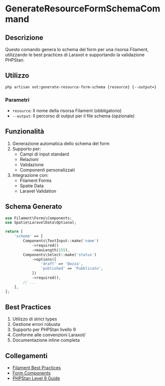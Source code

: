 # GenerateResourceFormSchemaCommand

## Descrizione
Questo comando genera lo schema del form per una risorsa Filament, utilizzando le best practices di Laraxot e supportando la validazione PHPStan.

## Utilizzo
```bash
php artisan xot:generate-resource-form-schema {resource} {--output=}
```

### Parametri
- `resource`: Il nome della risorsa Filament (obbligatorio)
- `--output`: Il percorso di output per il file schema (opzionale)

## Funzionalità
1. Generazione automatica dello schema del form
2. Supporto per:
   - Campi di input standard
   - Relazioni
   - Validazione
   - Componenti personalizzati
3. Integrazione con:
   - Filament Forms
   - Spatie Data
   - Laravel Validation

## Schema Generato
```php
use Filament\Forms\Components;
use Spatie\LaravelData\Optional;

return [
    'schema' => [
        Components\TextInput::make('name')
            ->required()
            ->maxLength(255),
        Components\Select::make('status')
            ->options([
                'draft' => 'Bozza',
                'published' => 'Pubblicato',
            ])
            ->required(),
        // ...
    ],
];
```

## Best Practices
1. Utilizzo di strict types
2. Gestione errori robusta
3. Supporto per PHPStan livello 9
4. Conforme alle convenzioni Laraxot/<nome progetto>
5. Documentazione inline completa

## Collegamenti
- [Filament Best Practices](../filament-best-practices.md)
- [Form Components](../COMPONENTI_PERSONALIZZATI.md)
- [PHPStan Level 9 Guide](../PHPSTAN-LEVEL9-GUIDE.md) 
